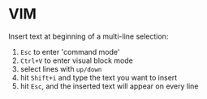 # VIM

Insert text at beginning of a multi-line selection:

1. `Esc` to enter 'command mode'
2. `Ctrl+V` to enter visual block mode
3. select lines with `up/down`
4. hit `Shift+i` and type the text you want to insert
5. hit `Esc`, and the inserted text will appear on every line
